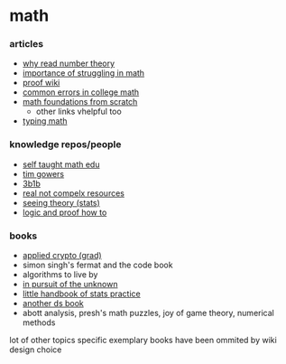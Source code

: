# math 
### articles
- [why read number theory](https://www.dropbox.com/s/6qyfh8v2s5y8sq5/Why%20everyone%20should%20know%20number%20theory.pdf?dl=0)
- [importance of struggling in math](https://learning.subwiki.org/wiki/Importance_of_struggling_in_learning)
- [proof wiki](https://proofwiki.org/wiki/Main_Page)
- [common errors in college math](https://math.vanderbilt.edu/schectex/commerrs/)
- [math foundations from scratch](https://learnaifromscratch.github.io/math.html#Proof%20assistants)
	- other links vhelpful too
- [typing math](https://math-on-quora.surge.sh/)
	
### knowledge repos/people
- [self taught math edu](https://github.com/ossu/math) 
- [tim gowers](https://gowers.wordpress.com/)
- [3b1b](https://www.3blue1brown.com/)
- [real not compelx resources](https://realnotcomplex.com/)
- [seeing theory (stats)](https://seeing-theory.brown.edu/)
- [logic and proof how to](http://avigad.github.io/logic_and_proof/introduction.html)

### books
- [applied crypto (grad)](https://toc.cryptobook.us/)
- simon singh's fermat and the code book
- algorithms to live by
- [in pursuit of the unknown](https://en.wikipedia.org/wiki/In_Pursuit_of_the_Unknown)
- [little handbook of stats practice](http://www.jerrydallal.com/LHSP/LHSP.HTM)
- [another ds book](https://www.anotherbookondatascience.com/)
- abott analysis, presh's math puzzles, joy of game theory, numerical methods

lot of other topics specific exemplary books have been ommited by wiki design choice
